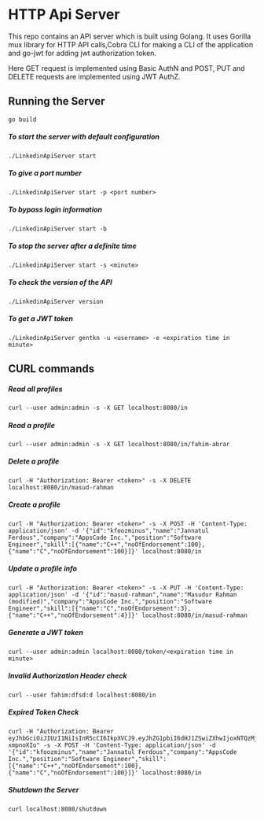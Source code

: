 # HTTP Api Server
This repo contains an API server which is built using Golang. It uses Gorilla mux library for HTTP API calls,Cobra CLI for making a CLI of the application and go-jwt for adding jwt authorization token.

Here GET request is implemented using Basic AuthN and POST, PUT and DELETE requests are implemented using JWT AuthZ. 

## Running the Server
```
go build
```

##### To start the server with default configuration

```
./LinkedinApiServer start
```
##### To give a port number
```
./LinkedinApiServer start -p <port number>
```
##### To bypass login information
```
./LinkedinApiServer start -b
```
##### To stop the server after a definite time
``` 
./LinkedinApiServer start -s <minute>
```
##### To check the version of the API
```
./LinkedinApiServer version
```
##### To get a JWT token
```
./LinkedinApiServer gentkn -u <username> -e <expiration time in minute>
```

## CURL commands

##### Read all profiles
```
curl --user admin:admin -s -X GET localhost:8080/in
```
##### Read a profile
```
curl --user admin:admin -s -X GET localhost:8080/in/fahim-abrar
```
##### Delete a profile
```
curl -H "Authorization: Bearer <token>" -s -X DELETE localhost:8080/in/masud-rahman
```
##### Create a profile
```
curl -H "Authorization: Bearer <token>" -s -X POST -H 'Content-Type: application/json' -d '{"id":"kfoozminus","name":"Jannatul Ferdous","company":"AppsCode Inc.","position":"Software Engineer","skill":[{"name":"C++","noOfEndorsement":100},{"name":"C","noOfEndorsement":100}]}' localhost:8080/in
```
##### Update a profile info
```
curl -H "Authorization: Bearer <token>" -s -X PUT -H 'Content-Type: application/json' -d '{"id":"masud-rahman","name":"Masudur Rahman (modified)","company":"AppsCode Inc.","position":"Software Engineer","skill":[{"name":"C","noOfEndorsement":3},{"name":"C++","noOfEndorsement":4}]}' localhost:8080/in/masud-rahman
```
##### Generate a JWT token
```
curl --user admin:admin localhost:8080/token/<expiration time in minute>
```
##### Invalid Authorization Header check
```
curl --user fahim:dfsd:d localhost:8080/in
```
##### Expired Token Check
```
curl -H "Authorization: Bearer eyJhbGciOiJIUzI1NiIsInR5cCI6IkpXVCJ9.eyJhZG1pbiI6dHJ1ZSwiZXhwIjoxNTQzMjU5OTQ2LCJ1c2VyIjoiZmFoaW0ifQ.qRTYLq4en4MMRZdNs3XjhOAOHSrkt_UqZM-xmpnoXIo" -s -X POST -H 'Content-Type: application/json' -d '{"id":"kfoozminus","name":"Jannatul Ferdous","company":"AppsCode Inc.","position":"Software Engineer","skill":[{"name":"C++","noOfEndorsement":100},{"name":"C","noOfEndorsement":100}]}' localhost:8080/in
```
##### Shutdown the Server
``` 
curl localhost:8080/shutdown
```